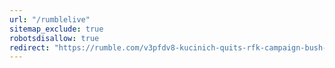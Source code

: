 ```yaml
---
url: "/rumblelive"
sitemap_exclude: true
robotsdisallow: true
redirect: "https://rumble.com/v3pfdv8-kucinich-quits-rfk-campaign-bush-chimes-in-on-israel-jordan-next-speaker-ms.html"
---
```

